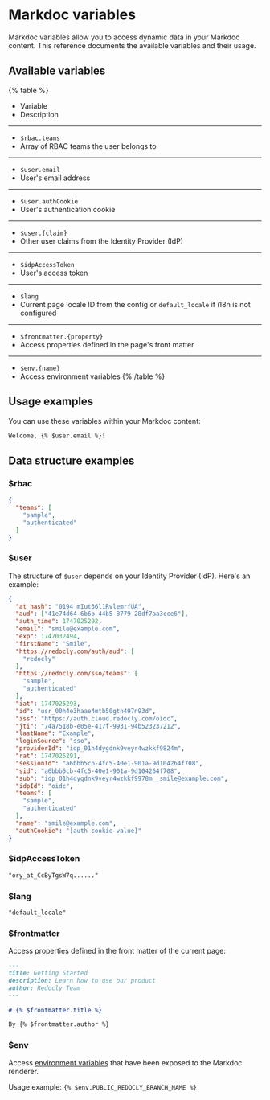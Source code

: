 # Markdoc variables

Markdoc variables allow you to access dynamic data in your Markdoc content.
This reference documents the available variables and their usage.

## Available variables

{% table %}
- Variable
- Description
---
- `$rbac.teams`
- Array of RBAC teams the user belongs to
---
- `$user.email`
- User's email address
---
- `$user.authCookie`
- User's authentication cookie
---
- `$user.{claim}`
- Other user claims from the Identity Provider (IdP)
---
<!-- Not very useful so do not expose in the docs
 - `$headers.{header-name}`
- HTTP headers (only for authenticated users)
--- -->
<!-- Not working (bug reported: https://github.com/Redocly/redocly/issues/15369)
- `$remoteAddr.ipAddress`
- User's IP address
--- -->
- `$idpAccessToken`
- User's access token
---
- `$lang`
- Current page locale ID from the config or `default_locale` if i18n is not configured
---
- `$frontmatter.{property}`
- Access properties defined in the page's front matter
---
- `$env.{name}`
- Access environment variables
{% /table %}

## Usage examples

You can use these variables within your Markdoc content:

```md
Welcome, {% $user.email %}!
```

## Data structure examples

### $rbac

```json
{
  "teams": [
    "sample",
    "authenticated"
  ]
}
```

### $user

The structure of `$user` depends on your Identity Provider (IdP). Here's an example:

```json
{
  "at_hash": "0194_mIut36l1RvlemrfUA",
  "aud": ["41e74d64-6b6b-44b5-8779-28df7aa3cce6"],
  "auth_time": 1747025292,
  "email": "smile@example.com",
  "exp": 1747032494,
  "firstName": "Smile",
  "https://redocly.com/auth/aud": [
    "redocly"
  ],
  "https://redocly.com/sso/teams": [
    "sample",
    "authenticated"
  ],
  "iat": 1747025293,
  "id": "usr_00h4e3haae4mtb50gtn497n93d",
  "iss": "https://auth.cloud.redocly.com/oidc",
  "jti": "74a7518b-e05e-417f-9931-94b523237212",
  "lastName": "Example",
  "loginSource": "sso",
  "providerId": "idp_01h4dygdnk9veyr4wzkkf9824m",
  "rat": 1747025291,
  "sessionId": "a6bbb5cb-4fc5-40e1-901a-9d104264f708",
  "sid": "a6bbb5cb-4fc5-40e1-901a-9d104264f708",
  "sub": "idp_01h4dygdnk9veyr4wzkkf9978m__smile@example.com",
  "idpId": "oidc",
  "teams": [
    "sample",
    "authenticated"
  ],
  "name": "smile@example.com",
  "authCookie": "[auth cookie value]"
}
```

<!-- This has a problem with the output
### $remoteAddr

```json
{ 
  "hostname": "::ffff:10.0.1.146", 
  "port": 44336 
}
``` -->

### $idpAccessToken

```md
"ory_at_CcByTgsW7q......"
```

### $lang

```md
"default_locale"
```

### $frontmatter

Access properties defined in the front matter of the current page:

```md {% title="example.md" process=false %}
---
title: Getting Started
description: Learn how to use our product
author: Redocly Team
---

# {% $frontmatter.title %}

By {% $frontmatter.author %}
```

### $env

Access [environment variables](../reunite/project/env-variables.md) that have been exposed to the Markdoc renderer.

Usage example: `{% $env.PUBLIC_REDOCLY_BRANCH_NAME %}`
